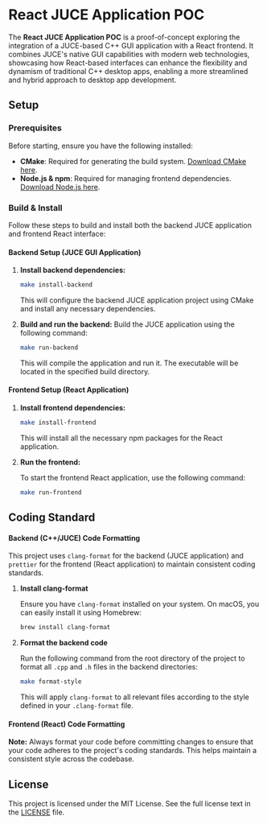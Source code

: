 # React JUCE Application POC

The **React JUCE Application POC** is a proof-of-concept exploring the integration of a JUCE-based C++ GUI application with a React frontend. It combines JUCE's native GUI capabilities with modern web technologies, showcasing how React-based interfaces can enhance the flexibility and dynamism of traditional C++ desktop apps, enabling a more streamlined and hybrid approach to desktop app development.

## Setup

### Prerequisites

Before starting, ensure you have the following installed:

- **CMake**: Required for generating the build system. [Download CMake here](https://cmake.org/download/).
- **Node.js & npm**: Required for managing frontend dependencies. [Download Node.js here](https://nodejs.org/).

### Build & Install

Follow these steps to build and install both the backend JUCE application and frontend React interface:

#### Backend Setup (JUCE GUI Application)

1. **Install backend dependencies:**

   ```bash
   make install-backend
   ```

   This will configure the backend JUCE application project using CMake and install any necessary dependencies.

2. **Build and run the backend:**
   Build the JUCE application using the following command:

   ```bash
   make run-backend
   ```

   This will compile the application and run it. The executable will be located in the specified build directory.

#### Frontend Setup (React Application)

1. **Install frontend dependencies:**

   ```bash
   make install-frontend
   ```

   This will install all the necessary npm packages for the React application.

2. **Run the frontend:**

   To start the frontend React application, use the following command:

   ```bash
   make run-frontend
   ```

## Coding Standard

#### Backend (C++/JUCE) Code Formatting

This project uses `clang-format` for the backend (JUCE application) and `prettier` for the frontend (React application) to maintain consistent coding standards.

1. **Install clang-format**

   Ensure you have `clang-format` installed on your system. On macOS, you can easily install it using Homebrew:

   ```bash
   brew install clang-format
   ```

2. **Format the backend code**

   Run the following command from the root directory of the project to format all `.cpp` and `.h` files in the backend directories:

   ```bash
   make format-style
   ```

   This will apply `clang-format` to all relevant files according to the style defined in your `.clang-format` file.

#### Frontend (React) Code Formatting

**Note:** Always format your code before committing changes to ensure that your code adheres to the project's coding standards. This helps maintain a consistent style across the codebase.

## License

This project is licensed under the MIT License. See the full license text in the [LICENSE](https://opensource.org/license/mit) file.
